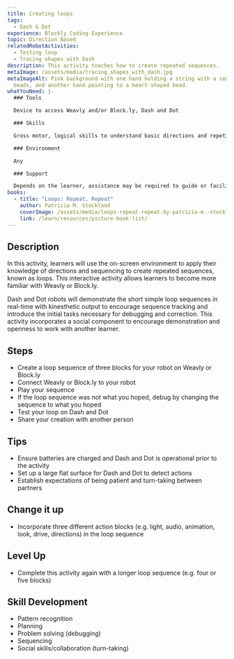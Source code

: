 ```yaml
---
title: Creating loops
tags:
  - Dash & Dot
experience: Blockly Coding Experience
topic: Direction Based
relatedRobotActivities:
  - Testing loop
  - Tracing shapes with Dash
description: This activity teaches how to create repeated sequences.
metaImage: /assets/media/tracing_shapes_with_dash.jpg
metaImageAlt: Pink background with one hand holding a string with a sequence of
  beads, and another hand pointing to a heart-shaped bead.
whatYouNeed: |-
  ### Tools

  Device to access Weavly and/or Block.ly, Dash and Dot

  ### Skills

  Gross motor, logical skills to understand basic directions and repetition

  ### Environment

  Any

  ### Support

  Depends on the learner, assistance may be required to guide or facilitate
books:
  - title: "Loops: Repeat, Repeat"
    author: Patricia M. Stockland
    coverImage: /assets/media/loops-repeat-repeat-by-patricia-m.-stockland.jpg
    link: /learn/resources/picture-book-list/
---
```

## Description

In this activity, learners will use the on-screen environment to apply their knowledge of directions and sequencing to create repeated sequences, known as loops. This interactive activity allows learners to become more familiar with Weavly or Block.ly. 

Dash and Dot robots will demonstrate the short simple loop sequences in real-time with kinesthetic output to encourage sequence tracking and introduce the initial tasks necessary for debugging and correction. This activity incorporates a social component to encourage demonstration and openness to work with another learner.

## Steps

* Create a loop sequence of three blocks for your robot on Weavly or Block.ly
* Connect Weavly or Block.ly to your robot
* Play your sequence
* If the loop sequence was not what you hoped, debug by changing the sequence to what you hoped
* Test your loop on Dash and Dot
* Share your creation with another person

## Tips

* Ensure batteries are charged and Dash and Dot is operational prior to the activity
* Set up a large flat surface for Dash and Dot to detect actions
* Establish expectations of being patient and turn-taking between partners

## Change it up

* Incorporate three different action blocks (e.g. light, audio, animation, look, drive, directions) in the loop sequence

## Level Up 

* Complete this activity again with a longer loop sequence (e.g. four or five blocks) 

## Skill Development

* Pattern recognition
* Planning
* Problem solving (debugging)
* Sequencing
* Social skills/collaboration (turn-taking)
